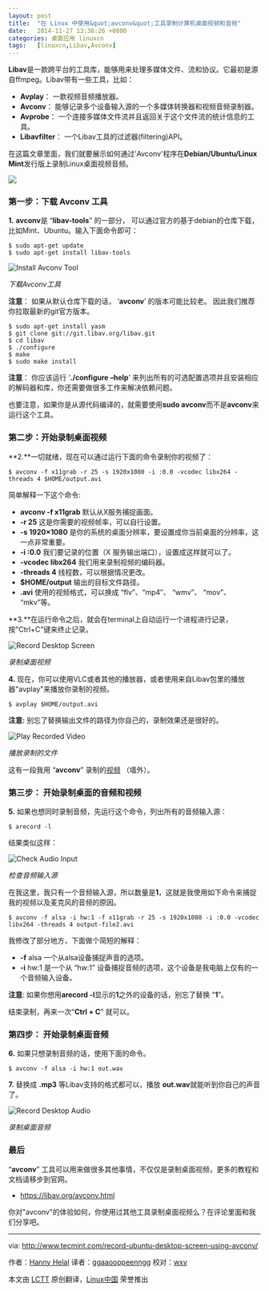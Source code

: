 ```yaml
---
layout: post
title:	"在 Linux 中使用&quot;avconv&quot;工具录制计算机桌面视频和音频"
date:	2014-11-27 13:36:26 +0800 
categories:	桌面应用 linuxcn 
tags:	[linuxcn,Libav,Avconv]
---
```



**Libav**是一款跨平台的工具库，能够用来处理多媒体文件、流和协议。它最初是源自ffmpeg。Libav带有一些工具，比如：


* **Avplay**： 一款视频音频播放器。
* **Avconv**： 能够记录多个设备输入源的一个多媒体转换器和视频音频录制器。
* **Avprobe**： 一个连接多媒体文件流并且返回关于这个文件流的统计信息的工具。
* **Libavfilter**： 一个Libav工具的过滤器(filtering)API。


在这篇文章里面，我们就要展示如何通过'Avconv'程序在**Debian/Ubuntu/Linux Mint**发行版上录制Linux桌面视频音频。


![](/Asserts/Images/album/201411/27/133627t96w0a882zy8p6q9.jpg)


### 第一步：下载 Avconv 工具


**1.** **avconv**是 “**libav-tools**” 的一部分， 可以通过官方的基于debian的仓库下载，比如Mint、Ubuntu。输入下面命令即可：



```
$ sudo apt-get update
$ sudo apt-get install libav-tools

```

![Install Avconv Tool](/Asserts/Images/album/201411/27/133630f71p421zhp77u2gv.jpeg)


*下载Avconv工具*


**注意**： 如果从默认仓库下载的话， ‘**avconv**’ 的版本可能比较老。 因此我们推荐你拉取最新的git官方版本。



```
$ sudo apt-get install yasm
$ git clone git://git.libav.org/libav.git
$ cd libav
$ ./configure
$ make
$ sudo make install

```

**注意**： 你应该运行 ‘**./configure –help**’ 来列出所有的可选配置选项并且安装相应的解码器和库，你还需要做很多工作来解决依赖问题。


也要注意，如果你是从源代码编译的，就需要使用**sudo avconv**而不是**avconv**来运行这个工具。


### 第二步：开始录制桌面视频


**2.**一切就绪，现在可以通过运行下面的命令录制你的视频了：



```
$ avconv -f x11grab -r 25 -s 1920x1080 -i :0.0 -vcodec libx264 -threads 4 $HOME/output.avi

```

简单解释一下这个命令:


* **avconv -f x11grab** 默认从X服务捕捉画面。
* **-r 25** 这是你需要的视频帧率，可以自行设置。
* **-s 1920×1080** 是你的系统的桌面分辨率，要设置成你当前桌面的分辨率，这一点非常重要。
* **-i :0.0** 我们要记录的位置（X 服务输出端口），设置成这样就可以了。
* **-vcodec libx264** 我们用来录制视频的编码器。
* **-threads 4** 线程数，可以根据情况更改。
* **$HOME/output** 输出的目标文件路径。
* **.avi** 使用的视频格式，可以换成 “flv”、“mp4″、 “wmv”、 “mov”、 “mkv”等。


**3.**在运行命令之后，就会在terminal上自动运行一个进程进行记录，按"Ctrl+C"键来终止记录。


![Record Desktop Screen](/Asserts/Images/album/201411/27/133632beztzstjse909ld4.jpeg)


*录制桌面视频*


**4.** 现在，你可以使用VLC或者其他的播放器，或者使用来自Libav包里的播放器"avplay"来播放你录制的视频。



```
$ avplay $HOME/output.avi

```

**注意:** 别忘了替换输出文件的路径为你自己的，录制效果还是很好的。


![Play Recorded Video](/Asserts/Images/album/201411/27/133635fhy6ddh6qyp1p3qa.jpeg)


*播放录制的文件*


这有一段我用 “**avconv**” 录制的[视频](http://www.youtube.com/embed/g1FEh4wByGE) （墙外）。


### 第三步： 开始录制桌面的音频和视频


**5.** 如果也想同时录制音频，先运行这个命令，列出所有的音频输入源：



```
$ arecord -l

```

结果类似这样：


![Check Audio Input](/Asserts/Images/album/201411/27/133637oo4hl8fll8y8l4sz.png)


*检查音频输入源*


在我这里，我只有一个音频输入源，所以数量是**1**，这就是我使用如下命令来捕捉我的视频以及麦克风的音频的原因。



```
$ avconv -f alsa -i hw:1 -f x11grab -r 25 -s 1920x1080 -i :0.0 -vcodec libx264 -threads 4 output-file2.avi

```

我修改了部分地方，下面做个简短的解释：


* **-f** alsa 一个从alsa设备捕捉声音的选项。
* **-i** hw:1 是一个从 “hw:1” 设备捕捉音频的选项，这个设备是我电脑上仅有的一个音频输入设备。


**注意**: 如果你想用**arecord -l**显示的**1**之外的设备的话，别忘了替换 “**1**”。


结束录制，再来一次“**Ctrl + C**” 就可以。


### 第四步： 开始录制桌面音频


**6.** 如果只想录制音频的话，使用下面的命令。



```
$ avconv -f alsa -i hw:1 out.wav

```

**7.** 替换成 **.mp3** 等Libav支持的格式都可以，播放 **out.wav**就能听到你自己的声音了。


![Record Desktop Audio](/Asserts/Images/album/201411/27/133640fl14z1pm4jfsfvn4.png)


*录制桌面音频*


### 最后


“**avconv**” 工具可以用来做很多其他事情，不仅仅是录制桌面视频，更多的教程和文档请移步到官网。


* <https://libav.org/avconv.html>


你对"avconv"的体验如何，你使用过其他工具录制桌面视频么？在评论里面和我们分享吧。




---


via: <http://www.tecmint.com/record-ubuntu-desktop-screen-using-avconv/>


作者：[Hanny Helal](http://www.tecmint.com/author/hannyhelal/) 译者：[ggaaooppeenngg](https://github.com/ggaaooppeenngg) 校对：[wxy](https://github.com/wxy)


本文由 [LCTT](https://github.com/LCTT/TranslateProject) 原创翻译，[Linux中国](http://linux.cn/) 荣誉推出
